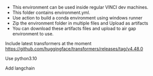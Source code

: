 * This environment can be used inside regular VINCI dev machines.
* This folder contains environment.yml.
* Use action to build a conda environment using windows runner
* Zip the environment folder in multiple files and Upload as artifacts
* You can download these artifacts files and upload to air gap environment to use.

Include latest transformers at the moment
https://github.com/huggingface/transformers/releases/tag/v4.48.0

Use python3.10

Add langchain